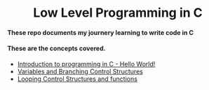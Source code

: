 <h1 align='center'>Low Level Programming in C</h1>


#### These repo documents my journery learning to write code in C
#### These are the concepts covered. 

* [Introduction to programming in C - Hello World!](./0x00-hello_world/README.md)
* [Variables and Branching Control   Structures](./0x01-variables_if_else_while/README.md)
* [Looping Control Structures and functions](./0x02-functions_nested_loops/README.md)